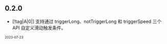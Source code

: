 ## 0.2.0

-   [!tag|A|0|] 支持通过 triggerLong、notTriggerLong 和 triggerSpeed 三个 API 自定义滑动触发条件。

<font size=1>2023-07-23</font>

